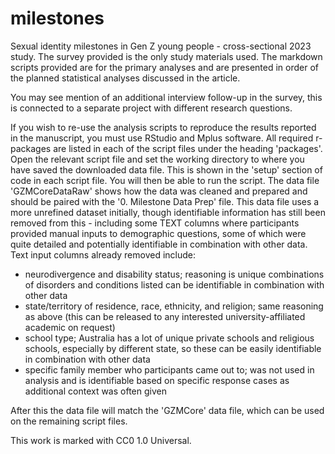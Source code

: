 # milestones
Sexual identity milestones in Gen Z young people - cross-sectional 2023 study. The survey provided is the only study materials used. The markdown scripts provided are for the primary analyses and are presented in order of the planned statistical analyses discussed in the article.

You may see mention of an additional interview follow-up in the survey, this is connected to a separate project with different research questions.

If you wish to re-use the analysis scripts to reproduce the results reported in the manuscript, you must use RStudio and Mplus software. All required r-packages are listed in each of the script files under the heading 'packages'. Open the relevant script file and set the working directory to where you have saved the downloaded data file. This is shown in the 'setup' section of code in each script file. You will then be able to run the script. The data file 'GZMCoreDataRaw' shows how the data was cleaned and prepared and should be paired with the '0. Milestone Data Prep' file. This data file uses a more unrefined dataset initially, though identifiable information has still been removed from this - including some TEXT columns where participants provided manual inputs to demographic questions, some of which were quite detailed and potentially identifiable in combination with other data. Text input columns already removed include: 

- neurodivergence and disability status; reasoning is unique combinations of disorders and conditions listed can be identifiable in combination with other data
- state/territory of residence, race, ethnicity, and religion; same reasoning as above (this can be released to any interested university-affiliated academic on request)
- school type; Australia has a lot of unique private schools and religious schools, especially by different state, so these can be easily identifiable in combination with other data
- specific family member who participants came out to; was not used in analysis and is identifiable based on specific response cases as additional context was often given

After this the data file will match the 'GZMCore' data file, which can be used on the remaining script files.

This work is marked with CC0 1.0 Universal.
